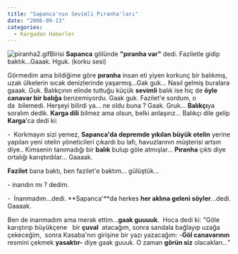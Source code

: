 ```yaml
---
title: "Sapanca'nın Sevimli Pıranha'ları"
date: "2006-09-13"
categories: 
  - Kargadan Haberler
---
```


![piranha2.gif](/uploads/2006/09/piranha2.kucukresim.gif)Birisi **Sapanca** gölünde **"pıranha var"** dedi. Faziletle gidip baktık...Gaaak. Hguk. (korku sesi)

Görmedim ama bildiğime göre **pıranha** insan eti yiyen korkunç bir balıkmış, uzak ülkelerin sıcak denizlerinde yaşarmış...Gak guk... Nasıl gelmiş buralara gaaak. Guk. Balıkçının elinde tuttuğu küçük **sevimli** balık ise hiç de **öyle canavar bir balığa** benzemiyordu. Gaak guk. Fazilet'e sordum, o da  bilemedi. Herşeyi bilirdi ya... ne oldu buna ? Gaak. Gruk... **Balıkçı**ya soralım dedik. **Karga dili** bilmez ama olsun, belki anlaşırız... Balıkçı dile gelip **Karga**'ca dedi ki:

\-  Korkmayın sizi yemez, **Sapanca'da depremde yıkılan büyük otelin** yerine yapılan yeni otelin yöneticileri çıkardı bu lafı, havuzlarının müşterisi artsın diye.. Kimsenin tanımadığı bir **balık** bulup göle atmışlar... **Pıranha** çıktı diye ortalığı karıştırdılar... Gaaaak.

**Fazilet** bana baktı, ben fazilet'e baktım... gülüştük...

\- inandın mı ? dedim.

\-  İnanmadım...dedi. **Sapanca'**da herkes **her aklına geleni söyler**...dedi. Gaaaak.

Ben de inanmadım ama merak ettim...**gaak guuuuk**.  Hoca dedi ki: "Göle karıştırıp büyükçene   bir **çuval**  atacağım, sonra sandala bağlayıp uzağa çekeceğim,  sonra Kasaba'nın girişine bir yazı yazacağım: -**Göl canavarının** resmini çekmek **yasaktır-** diye gaak guuuk. O zaman **görün siz** olacakları..."
